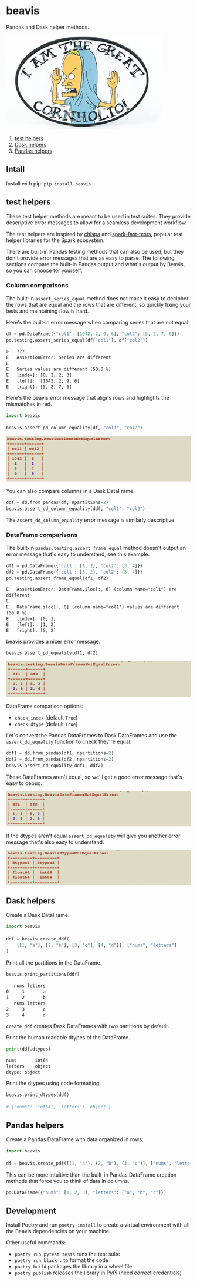 # beavis

Pandas and Dask helper methods.

![cornholio](https://github.com/MrPowers/beavis/blob/main/images/cornholio.jpg)

1. [test helpers](https://github.com/MrPowers/beavis#test-helpers)
2. [Dask helpers](https://github.com/MrPowers/beavis#dask-helpers)
3. [Pandas helpers](https://github.com/MrPowers/beavis#pandas-helpers)

## Intall

Install with pip: `pip install beavis`

## test helpers

These test helper methods are meant to be used in test suites.  They provide descriptive error messages to allow for a seamless development workflow.

The test helpers are inspired by [chispa](https://github.com/MrPowers/chispa) and [spark-fast-tests](https://github.com/MrPowers/spark-fast-tests), popular test helper libraries for the Spark ecosystem.

There are built-in Pandas testing methods that can also be used, but they don't provide error messages that are as easy to parse.  The following sections compare the built-in Pandas output and what's output by Beavis, so you can choose for yourself.

### Column comparisons

The built-in `assert_series_equal` method does not make it easy to decipher the rows that are equal and the rows that are different, so quickly fixing your tests and maintaining flow is hard.

Here's the built-in error message when comparing series that are not equal.

```python
df = pd.DataFrame({"col1": [1042, 2, 9, 6], "col2": [5, 2, 7, 6]})
pd.testing.assert_series_equal(df["col1"], df["col2"])
```

```
>   ???
E   AssertionError: Series are different
E
E   Series values are different (50.0 %)
E   [index]: [0, 1, 2, 3]
E   [left]:  [1042, 2, 9, 6]
E   [right]: [5, 2, 7, 6]
```

Here's the beavis error message that aligns rows and highlights the mismatches in red.

```python
import beavis

beavis.assert_pd_column_equality(df, "col1", "col2")
```

![BeavisColumnsNotEqualError](https://github.com/MrPowers/beavis/blob/main/images/beavis_columns_not_equal_error.png)

You can also compare columns in a Dask DataFrame.

```python
ddf = dd.from_pandas(df, npartitions=2)
beavis.assert_dd_column_equality(ddf, "col1", "col2")
```

The `assert_dd_column_equality` error message is similarly descriptive.

### DataFrame comparisons

The built-in `pandas.testing.assert_frame_equal` method doesn't output an error message that's easy to understand, see this example.

```python
df1 = pd.DataFrame({'col1': [1, 2], 'col2': [3, 4]})
df2 = pd.DataFrame({'col1': [5, 2], 'col2': [3, 4]})
pd.testing.assert_frame_equal(df1, df2)
```

```
E   AssertionError: DataFrame.iloc[:, 0] (column name="col1") are different
E
E   DataFrame.iloc[:, 0] (column name="col1") values are different (50.0 %)
E   [index]: [0, 1]
E   [left]:  [1, 2]
E   [right]: [5, 2]
```

beavis provides a nicer error message.

```python
beavis.assert_pd_equality(df1, df2)
```

![BeavisDataFramesNotEqualError](https://github.com/MrPowers/beavis/blob/main/images/assert_pd_equality_error.png)

DataFrame comparison options:

* `check_index` (default `True`)
* `check_dtype` (default `True`)

Let's convert the Pandas DataFrames to Dask DataFrames and use the `assert_dd_equality` function to check they're equal.

```python
ddf1 = dd.from_pandas(df1, npartitions=2)
ddf2 = dd.from_pandas(df2, npartitions=2)
beavis.assert_dd_equality(ddf1, ddf2)
```

These DataFrames aren't equal, so we'll get a good error message that's easy to debug.

![Dask DataFrames not equal](https://github.com/MrPowers/beavis/blob/main/images/assert_dd_equality_error.png)

If the dtypes aren't equal `assert_dd_equality` will give you another error message that's also easy to understand.

![Dask DataFrames dtypes not equal](https://github.com/MrPowers/beavis/blob/main/images/assert_dd_equality_dtype_error.png)

## Dask helpers

Create a Dask DataFrame:

```python
import beavis

ddf = beavis.create_ddf(
    [[1, "a"], [2, "b"], [3, "c"], [4, "d"]], ["nums", "letters"]
)
```

Print all the partitions in the DataFrame.

```python
beavis.print_partitions(ddf)
```

```
   nums letters
0     1       a
1     2       b
   nums letters
2     3       c
3     4       d
```

`create_ddf` creates Dask DataFrames with two partitions by default.

Print the human readable dtypes of the DataFrame.

```python
print(ddf.dtypes)
```

```
nums       int64
letters    object
dtype: object
```

Print the dtypes using code formatting.

```python
beavis.print_dtypes(ddf)

# {'nums': 'int64', 'letters': 'object'}
```

## Pandas helpers

Create a Pandas DataFrame with data organized in rows:

```python
import beavis

df = beavis.create_pdf([(1, "a"), (2, "b"), (3, "c")], ["nums", "letters"])
```

This can be more intuitive than the built-in Pandas DataFrame creation methods that force you to think of data in columns.

```python
pd.DataFrame({"nums": [1, 2, 3], "letters": ["a", "b", "c"]})
```

## Development

Install Poetry and run `poetry install` to create a virtual environment with all the Beavis dependencies on your machine.

Other useful commands:

* `poetry run pytest tests` runs the test suite
* `poetry run black .` to format the code
* `poetry build` packages the library in a wheel file
* `poetry publish` releases the library in PyPi (need correct credentials)

